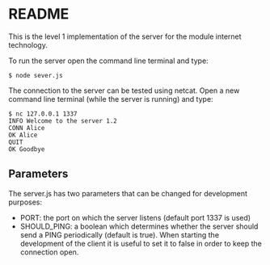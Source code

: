 # README
This is the level 1 implementation of the server for the module internet technology.

To run the server open the command line terminal and type:
```
$ node sever.js
```

The connection to the server can be tested using netcat. Open a new command line terminal (while the server is running) and type:
```
$ nc 127.0.0.1 1337
INFO Welcome to the server 1.2
CONN Alice
OK Alice
QUIT
OK Goodbye
```

## Parameters
The server.js has two parameters that can be changed for development purposes:
* PORT: the port on which the server listens (default port 1337 is used)
* SHOULD_PING: a boolean which determines whether the server should send a PING periodically (default is true). When starting the development of the client it is useful to set it to false in order to keep the connection open.
